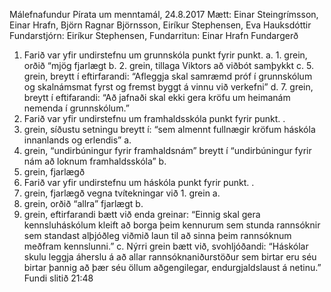 Málefnafundur Pírata um menntamál, 24.8.2017
Mætt: Einar Steingrímsson, Einar Hrafn, Björn Ragnar Björnsson, Eiríkur Stephensen, Eva Hauksdóttir
Fundarstjórn: Eiríkur Stephensen, Fundarritun: Einar Hrafn
Fundargerð
1. Farið var yfir undirstefnu um grunnskóla punkt fyrir punkt.
a. 1. grein, orðið “mjög fjarlægt
b. 2. grein, tillaga Viktors að viðbót samþykkt
c. 5. grein, breytt í eftirfarandi: “Afleggja skal samræmd próf í grunnskólum og
skalnámsmat fyrst og fremst byggt á vinnu við verkefni”
d. 7. grein, breytt í eftifarandi: “Að jafnaði skal ekki gera kröfu um heimanám nemenda í
grunnskólum.”
2. Farið var yfir undirstefnu um framhaldsskóla punkt fyrir punkt.
.
2. grein, síðustu setningu breytt í: “sem almennt fullnægir kröfum háskóla innanlands og
erlendis”
a.
3. grein, “undirbúningur fyrir framhaldsnám” breytt í “undirbúningur fyrir nám að loknum
framhaldsskóla”
b.
4. grein, fjarlægð
3. Farið var yfir undirstefnu um háskóla punkt fyrir punkt.
.
3. grein, fjarlægð vegna tvítekningar við 1. grein
a.
5. grein, orðið “allra” fjarlægt
b.
6. grein, eftirfarandi bætt við enda greinar: “Einnig skal gera kennsluháskólum kleift að borga
þeim kennurum sem stunda rannsóknir sem standast alþjóðleg viðmið laun til að sinna þeim
rannsóknum meðfram kennslunni.”
c.
Nýrri grein bætt við, svohljóðandi: “Háskólar skulu leggja áherslu á að allar
rannsóknaniðurstöður sem birtar eru séu birtar þannig að þær séu öllum aðgengilegar,
endurgjaldslaust á netinu.”
Fundi slitið 21:48

